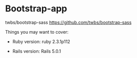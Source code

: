 # Bootstrap-app

twbs/bootstrap-sass			https://github.com/twbs/bootstrap-sass 

Things you may want to cover:

* Ruby version: ruby 2.3.1p112 

* Rails version: Rails 5.0.1

